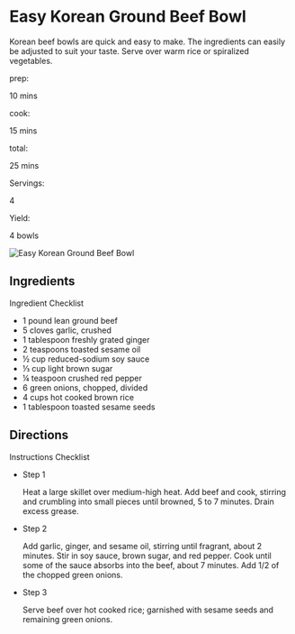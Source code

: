 # Easy Korean Ground Beef Bowl

Korean beef bowls are quick and easy to make. The ingredients can easily be adjusted to suit your taste. Serve over warm rice or spiralized vegetables.

prep:

10 mins

cook:

15 mins

total:

25 mins

Servings:

4

Yield:

4 bowls

![Easy Korean Ground Beef Bowl](https://imagesvc.meredithcorp.io/v3/mm/image?q=85&c=sc&poi=face&w=300&h=300&url=https%3A%2F%2Fcf-images.us-east-1.prod.boltdns.net%2Fv1%2Fstatic%2F1033249144001%2Fb3866121-2624-4aad-8e54-da261047057f%2Fb88b2b4f-72f2-477f-b123-5f669d7a44f3%2F1280x720%2Fmatch%2Fimage.jpg)

## Ingredients

Ingredient Checklist

-   1 pound lean ground beef
-   5 cloves garlic, crushed
-   1 tablespoon freshly grated ginger
-   2 teaspoons toasted sesame oil
-   ½ cup reduced-sodium soy sauce
-   ⅓ cup light brown sugar
-   ¼ teaspoon crushed red pepper
-   6 green onions, chopped, divided
-   4 cups hot cooked brown rice
-   1 tablespoon toasted sesame seeds

## Directions

Instructions Checklist

-   Step 1
    
    Heat a large skillet over medium-high heat. Add beef and cook, stirring and crumbling into small pieces until browned, 5 to 7 minutes. Drain excess grease.
    
-   Step 2
    
    Add garlic, ginger, and sesame oil, stirring until fragrant, about 2 minutes. Stir in soy sauce, brown sugar, and red pepper. Cook until some of the sauce absorbs into the beef, about 7 minutes. Add 1/2 of the chopped green onions.
    
-   Step 3
    
    Serve beef over hot cooked rice; garnished with sesame seeds and remaining green onions.